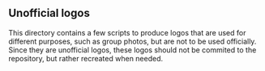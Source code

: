 ## Unofficial logos
This directory contains a few scripts to produce logos that are used for different purposes, such as group photos, but are not to be used officially.
Since they are unofficial logos, these logos should not be commited to the repository, but rather recreated when needed.
